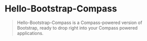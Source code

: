 # Hello-Bootstrap-Compass
> Hello-Bootstrap-Compass is a Compass-powered version of Bootstrap, ready to drop right into your Compass powered applications.
